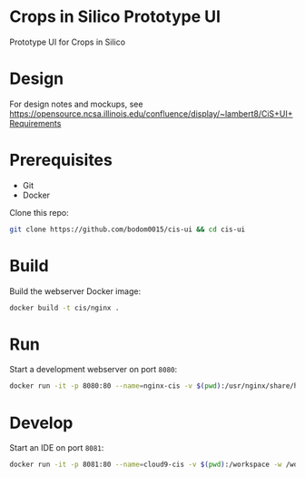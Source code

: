 # Crops in Silico Prototype UI
Prototype UI for Crops in Silico

# Design
For design notes and mockups, see https://opensource.ncsa.illinois.edu/confluence/display/~lambert8/CiS+UI+Requirements

# Prerequisites
* Git
* Docker

Clone this repo:
```bash
git clone https://github.com/bodom0015/cis-ui && cd cis-ui
```

# Build
Build the webserver Docker image:
```bash
docker build -t cis/nginx .
```

# Run
Start a development webserver on port `8080`:
```bash
docker run -it -p 8080:80 --name=nginx-cis -v $(pwd):/usr/nginx/share/html cis/nginx
```

# Develop
Start an IDE on port `8081`:
```bash
docker run -it -p 8081:80 --name=cloud9-cis -v $(pwd):/workspace -w /workspace ndslabs/cloud9-nodejs
```
